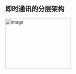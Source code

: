 ## 即时通讯的分层架构
<img width="210" height="160" alt="image" src="https://github.com/user-attachments/assets/a4a7d836-1a88-4a94-97ac-cec3e1854939" />

